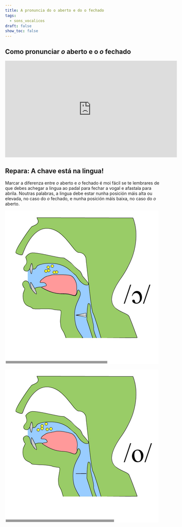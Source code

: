 ```yaml
---
title: A pronuncia do o aberto e do o fechado
tags:
  - sons_vocalicos
draft: false
show_toc: false
---
```

## Como pronunciar *o* aberto e o *o* fechado

<iframe width="560" height="315" src="https://www.youtube.com/embed/2AlQXbux11c?si=HhMFJtg0BmOjwhjn" title="YouTube video player" frameborder="0" allow="accelerometer; autoplay; clipboard-write; encrypted-media; gyroscope; picture-in-picture; web-share" allowfullscreen></iframe>

## Repara: A chave está na lingua!

Marcar a diferenza entre *o* aberto e *o* fechado é moi fácil se te lembrares de que debes achegar a lingua ao padal para fechar a vogal e afastala para abrila. Noutras palabras, a lingua debe estar nunha posición máis alta ou elevada, no caso do *o* fechado, e nunha posición máis baixa, no caso do *o* aberto.

![](/img/o_aberto.jpg)

![](/img/o_fechado.jpg)
